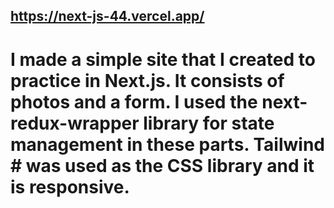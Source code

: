 ## https://next-js-44.vercel.app/

# I made a simple site that I created to practice in Next.js. It consists of photos and a form. I used the next-redux-wrapper library for state management in these parts. Tailwind # was used as the CSS library and it is responsive.

